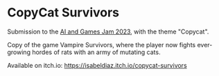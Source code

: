 # CopyCat Survivors

Submission to the [AI and Games Jam 2023](https://itch.io/jam/aiandgames2023), with the theme "Copycat". 

Copy of the game Vampire Survivors, where the player now fights ever-growing hordes of rats with an army of mutating cats. 

Available on itch.io: https://isabeldiaz.itch.io/copycat-survivors 
